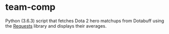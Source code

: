 # team-comp
Python (3.6.3) script that fetches Dota 2 hero matchups from Dotabuff using the [Requests](http://docs.python-requests.org/en/master/) library and displays their averages.
